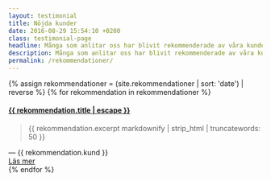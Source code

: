 ```yaml
---
layout: testimonial
title: Nöjda kunder
date: 2016-08-29 15:54:10 +0200
class: testimonial-page
headline: Många som anlitar oss har blivit rekommenderade av våra kunder. De visar att de uppskattar vårt arbete och det kommer du garanterat också att göra.
description: Många som anlitar oss har blivit rekommenderade av våra kunder. De visar att de uppskattar vårt arbete och det kommer du garanterat också att göra.
permalink: /rekommendationer/
---
```

<div class="flex one two-800">
    {% assign rekommendationer = (site.rekommendationer | sort: 'date') | reverse %}
    {% for rekommendation in rekommendationer %}
      <div class="block">
        <div class="flex one testimonial">
          <h4><a class="post-link" href="{{ rekommendation.url | prepend: site.baseurl }}">{{ rekommendation.title | escape }}</a></h4>
          <blockquote>{{ rekommendation.excerpt markdownify | strip_html | truncatewords: 50 }}</blockquote>
          <div class="testimonial-client">— {{ rekommendation.kund }}</div>
          <a class="post-link" href="{{ rekommendation.url | prepend: site.baseurl }}">Läs mer</a>
        </div>
      </div>
    {% endfor %}
  </div>